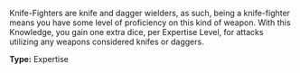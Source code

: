Knife-Fighters are knife and dagger wielders, as such, being a knife-fighter means you have some level of proficiency on this kind of weapon. With this Knowledge, you gain one extra dice, per Expertise Level, for attacks utilizing any weapons considered knifes or daggers.

__Type:__ Expertise